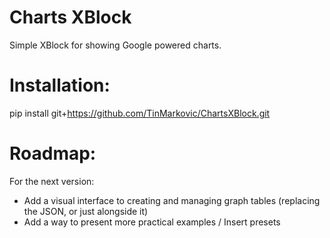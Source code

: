 # Charts XBlock
Simple XBlock for showing Google powered charts.

# Installation:

pip install git+https://github.com/TinMarkovic/ChartsXBlock.git

# Roadmap:

For the next version:
* Add a visual interface to creating and managing graph tables (replacing the JSON, or just alongside it)
* Add a way to present more practical examples / Insert presets
